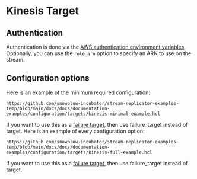 # Kinesis Target

## Authentication

Authentication is done via the [AWS authentication environment variables](https://docs.aws.amazon.com/cli/latest/userguide/cli-configure-envvars.html). Optionally, you can use the `role_arn` option to specify an ARN to use on the stream.


## Configuration options

Here is an example of the minimum required configuration:

```hcl reference
https://github.com/snowplow-incubator/stream-replicator-examples-temp/blob/main/docs/docs/documentation-examples/configuration/targets/kinesis-minimal-example.hcl
```

If you want to use this as a [failure target](/docs/destinations/forwarding-events/snowbridge/concepts/failure-model/index.md#failure-targets), then use failure_target instead of target.
Here is an example of every configuration option:

```hcl reference
https://github.com/snowplow-incubator/stream-replicator-examples-temp/blob/main/docs/docs/documentation-examples/configuration/targets/kinesis-full-example.hcl
```

If you want to use this as a [failure target](/docs/destinations/forwarding-events/snowbridge/concepts/failure-model/index.md#failure-targets), then use failure_target instead of target.